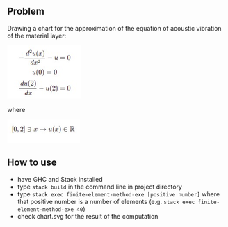 ## Problem
Drawing a chart for the approximation of the equation of acoustic vibration of the material layer:

![alt text](https://github.com/sheldak/finite-element-method/blob/master/README-equation.jpg)

where

![alt text](https://github.com/sheldak/finite-element-method/blob/master/README-equation2.jpg)

## How to use
- have GHC and Stack installed
- type `stack build` in the command line in project directory
- type `stack exec finite-element-method-exe [positive number]` where that positive number is a number of elements (e.g. `stack exec finite-element-method-exe 40`)
- check chart.svg for the result of the computation
